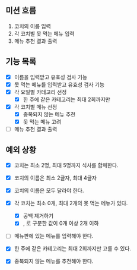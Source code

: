 ## 미션 흐름
1. 코치의 이름 입력
2. 각 코치별 못 먹는 메뉴 입력
3. 메뉴 추천 결과 출력

## 기능 목록
- [x] 이름을 입력받고 유효성 검사 기능
- [x] 못 먹는 메뉴를 입력받고 유효성 검사 기능
- [x] 각 요일별 카테고리 선정
  - [x] 한 주에 같은 카테고리는 최대 2회까지만
- [x] 각 코치별 메뉴 선정
  - [x] 중복되지 않는 메뉴 추천
  - [x] 못 먹는 메뉴 고려
- [ ] 메뉴 추천 결과 출력

## 예외 상황
- [x] 코치는 최소 2명, 최대 5명까지 식사를 함께한다.
- [x] 코치의 이름은 최소 2글자, 최대 4글자
- [x] 코치의 이름은 모두 달라야 한다.
- [x] 각 코치는 최소 0개, 최대 2개의 못 먹는 메뉴가 있다.
  - [x] 공백 제거하기
  - [x] , 로 구분한 값이 0개 이상 2개 이하
- [ ] 메뉴판에 있는 메뉴를 입력해야 한다.
- [x] 한 주에 같은 카테고리는 최대 2회까지만 고를 수 있다.
- [x] 중복되지 않는 메뉴를 추천해야 한다.




